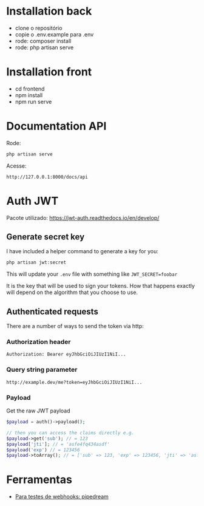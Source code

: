 # Installation back
- clone o repositório
- copie o .env.example para .env
- rode: composer install
- rode: php artisan serve
# Installation front
- cd frontend
- npm install
- npm run serve
# Documentation API
Rode: 
```php
php artisan serve
```
Acesse: 
```
http://127.0.0.1:8000/docs/api
```
# Auth JWT
Pacote utilizado: https://jwt-auth.readthedocs.io/en/develop/
## Generate secret key
I have included a helper command to generate a key for you:
```php
php artisan jwt:secret
```
This will update your ```.env``` file with something like ```JWT_SECRET=foobar```

It is the key that will be used to sign your tokens. How that happens exactly will depend on the algorithm that you choose to use.

## Authenticated requests
There are a number of ways to send the token via http:

### Authorization header

```Authorization: Bearer eyJhbGciOiJIUzI1NiI...```

### Query string parameter

```http://example.dev/me?token=eyJhbGciOiJIUzI1NiI...```

### Payload
Get the raw JWT payload
```php
$payload = auth()->payload();

// then you can access the claims directly e.g.
$payload->get('sub'); // = 123
$payload['jti']; // = 'asfe4fq434asdf'
$payload('exp') // = 123456
$payload->toArray(); // = ['sub' => 123, 'exp' => 123456, 'jti' => 'asfe4fq434asdf'] etc
```
# Ferramentas
- [Para testes de webhooks: pipedream](https://pipedream.com/)
